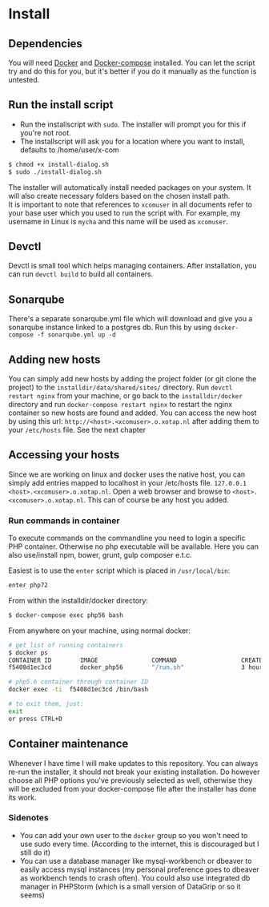 # Install
## Dependencies
You will need [Docker](https://docs.docker.com/install/) and [Docker-compose](https://docs.docker.com/compose/install/) installed. You can let the script try and do this for you, but it's better if you do it manually as the function is untested.

## Run the install script
* Run the installscript with `sudo`. The installer will prompt you for this if you're not root.
* The installscript will ask you for a location where you want to install, defaults to /home/user/x-com
```bash
$ chmod +x install-dialog.sh
$ sudo ./install-dialog.sh
```
The installer will automatically install needed packages on your system. It will also create necessary folders based on the chosen install path.  
It is important to note that references to `xcomuser` in all documents refer to your base user which you used to run the script with. For example, my username in Linux is `mycha` and this name will be used as `xcomuser`.

## Devctl
Devctl is small tool which helps managing containers. After installation, you can run `devctl build` to build all containers.

## Sonarqube
There's a separate sonarqube.yml file which will download and give you a sonarqube instance linked to a postgres db. Run this by using `docker-compose -f sonarqube.yml up -d`

## Adding new hosts
You can simply add new hosts by adding the project folder (or git clone the project) to the `installdir/data/shared/sites/` directory. 
Run `devctl restart nginx` from your machine, or go back to the `installdir/docker` directory and run `docker-compose restart nginx` to restart the nginx container so new hosts are found and added. You can access the new host by using this url: `http://<host>.<xcomuser>.o.xotap.nl` after adding them to your `/etc/hosts` file. See the next chapter

## Accessing your hosts
Since we are working on linux and docker uses the native host, you can simply add entries mapped to localhost in your /etc/hosts file. `127.0.0.1 <host>.<xcomuser>.o.xotap.nl`.
Open a web browser and browse to `<host>.<xcomuser>.o.xotap.nl`. This can of course be any host you added.

### Run commands in container
To execute commands on the commandline you need to login a specific PHP container. Otherwise no php executable will be available. Here you can also use/install npm, bower, grunt, gulp composer e.t.c.

Easiest is to use the `enter` script which is placed in `/usr/local/bin`:
```bash
enter php72
```

From within the installdir/docker directory:

```bash
$ docker-compose exec php56 bash
```
From anywhere on your machine, using normal docker:
```bash
# get list of running containers
$ docker ps
CONTAINER ID        IMAGE               COMMAND                  CREATED             STATUS              PORTS               NAMES
f5408d1ec3cd        docker_php56        "/run.sh"                3 hours ago         Up 3 hours                              docker_php56_1

# php5.6 container through container ID
docker exec -ti  f5408d1ec3cd /bin/bash

# to exit them, just:
exit
or press CTRL+D
```

## Container maintenance
Whenever I have time I will make updates to this repository. You can always re-run the installer, it should not break your existing installation. Do however choose all PHP options you've previously selected as well, otherwise they will be excluded from your docker-compose file after the installer has done its work.

### Sidenotes
- You can add your own user to the `docker` group so you won't need to use sudo every time. (According to the internet, this is discouraged but I still do it)
- You can use a database manager like mysql-workbench or dbeaver to easily access mysql instances (my personal preference goes to dbeaver as workbench tends to crash often). You could also use integrated db manager in PHPStorm (which is a small version of DataGrip or so it seems)

